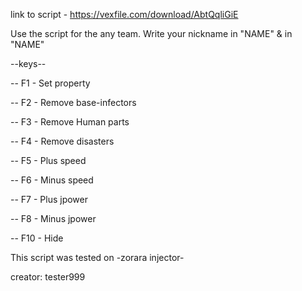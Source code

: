 link to script - https://vexfile.com/download/AbtQqliGiE


Use the script for the any team. 
Write your nickname in "NAME" & in "NAME"


--keys--

-- F1 - Set property 

-- F2 - Remove base-infectors

-- F3 - Remove Human parts

-- F4 - Remove disasters

-- F5 - Plus speed

-- F6 - Minus speed

-- F7 - Plus jpower

-- F8 - Minus jpower

-- F10 - Hide


This script was tested on -zorara injector-


creator: tester999
